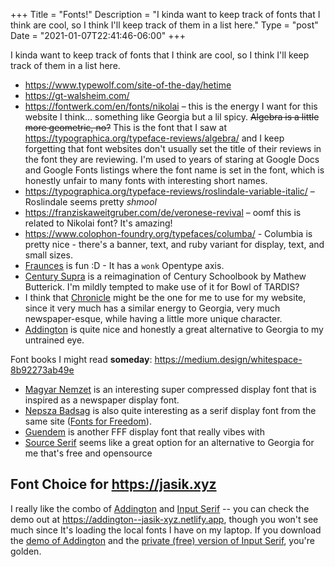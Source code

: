 +++
Title = "Fonts!"
Description = "I kinda want to keep track of fonts that I think are cool, so I think I'll keep track of them in a list here."
Type = "post"
Date = "2021-01-07T22:41:46-06:00"
+++

I kinda want to keep track of fonts that I think are cool, so I think I'll keep track of them in a list here.

- <https://www.typewolf.com/site-of-the-day/hetime>
- <https://gt-walsheim.com/>
- <https://fontwerk.com/en/fonts/nikolai> – this is the energy I want for this website I think… something like Georgia but a lil spicy. ~~Algebra is a little more geometric, no?~~ This is the font that I saw at <https://typographica.org/typeface-reviews/algebra/> and I keep forgetting that font websites don't usually set the title of their reviews in the font they are reviewing. I'm used to years of staring at Google Docs and Google Fonts listings where the font name is set in the font, which is honestly unfair to many fonts with interesting short names.
- <https://typographica.org/typeface-reviews/roslindale-variable-italic/> – Roslindale seems pretty <dfn><abbr def="'shm' shmooshed together with 'cool'">shmool</abbr></dfn>
- <https://franziskaweitgruber.com/de/veronese-revival> – oomf this is related to Nikolai font? It's amazing!
- <https://www.colophon-foundry.org/typefaces/columba/> - Columbia is pretty nice - there's a banner, text, and ruby variant for display, text, and small sizes.
- [Fraunces](https://fonts.google.com/specimen/Fraunces?preview.text_type=custom#standard-styles) is fun :D - It has a `wonk` Opentype axis.
- [Century Supra](https://mbtype.com/fonts/century-supra/) is a reimagination of Century Schoolbook by Mathew Butterick. I'm mildly tempted to make use of it for Bowl of TARDIS?
- I think that [Chronicle](https://www.typography.com/fonts/chronicle-text/overview) might be the one for me to use for my website, since it very much has a similar energy to Georgia, very much newspaper-esque, while having a little more unique character.
- [Addington](https://connary.com/addington.html) is quite nice and honestly a great alternative to Georgia to my untrained eye.

Font books I might read **someday**: <https://medium.design/whitespace-8b92273ab49e>

- [Magyar Nemzet](https://bboxtype.com/typefaces/FFF_Magyar_Nemzet/#!layout=specimen) is an interesting super compressed display font that is inspired as a newspaper display font.
- [Nepsza Badsag](https://bboxtype.com/typefaces/FFF_NEPSZA_BADSAG/#!layout=specimen) is also quite interesting as a serif display font from the same site ([Fonts for Freedom](https://fonts-for-freedom.com/en/)).
- [Guendem](https://bboxtype.com/typefaces/FFF_Guendem/#!layout=specimen) is another FFF display font that really vibes with
- [Source Serif](https://adobe-fonts.github.io/source-serif/) seems like a great option for an alternative to Georgia for me that's free and opensource

## Font Choice for <https://jasik.xyz>

I really like the combo of [Addington](https://connary.com/addington.html) and [Input Serif](https://input.djr.com/) -- you can check the demo out at <https://addington--jasik-xyz.netlify.app>, though you won't see much since It's loading the local fonts I have on my laptop. If you download the [demo of Addington](https://connary.com/_assets/fontdemos/Demo-Addington%20CF.zip) and the [private (free) version of Input Serif](https://input.djr.com/download/), you're golden.
